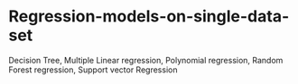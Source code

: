 # Regression-models-on-single-data-set
Decision Tree, Multiple Linear regression, Polynomial regression, Random Forest regression, Support vector Regression
